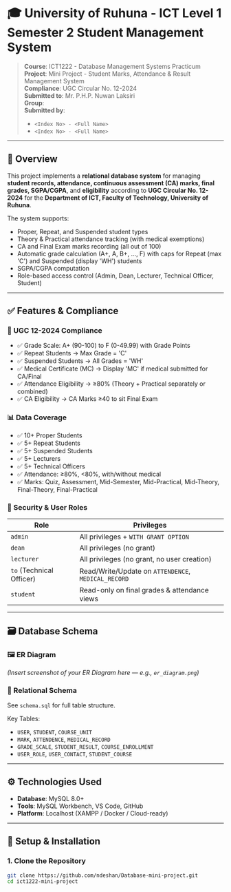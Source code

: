 # 🎓 University of Ruhuna - ICT Level 1 Semester 2 Student Management System

> **Course**: ICT1222 - Database Management Systems Practicum  
> **Project**: Mini Project - Student Marks, Attendance & Result Management System  
> **Compliance**: UGC Circular No. 12-2024  
> **Submitted to**: Mr. P.H.P. Nuwan Laksiri  
> **Group**: <Your Group Number>  
> **Submitted by**:  
> - `<Index No> - <Full Name>`  
> - `<Index No> - <Full Name>`  

---

## 📌 Overview

This project implements a **relational database system** for managing **student records, attendance, continuous assessment (CA) marks, final grades, SGPA/CGPA**, and **eligibility** according to **UGC Circular No. 12-2024** for the **Department of ICT, Faculty of Technology, University of Ruhuna**.

The system supports:
- Proper, Repeat, and Suspended student types
- Theory & Practical attendance tracking (with medical exemptions)
- CA and Final Exam marks recording (all out of 100)
- Automatic grade calculation (A+, A, B+, ..., F) with caps for Repeat (max 'C') and Suspended (display 'WH') students
- SGPA/CGPA computation
- Role-based access control (Admin, Dean, Lecturer, Technical Officer, Student)

---

## ✅ Features & Compliance

### 🎯 UGC 12-2024 Compliance
- ✅ Grade Scale: A+ (90-100) to F (0-49.99) with Grade Points
- ✅ Repeat Students → Max Grade = 'C'
- ✅ Suspended Students → All Grades = 'WH'
- ✅ Medical Certificate (MC) → Display 'MC' if medical submitted for CA/Final
- ✅ Attendance Eligibility → ≥80% (Theory + Practical separately or combined)
- ✅ CA Eligibility → CA Marks ≥40 to sit Final Exam

### 📊 Data Coverage
- ✅ 10+ Proper Students
- ✅ 5+ Repeat Students
- ✅ 5+ Suspended Students
- ✅ 5+ Lecturers
- ✅ 5+ Technical Officers
- ✅ Attendance: ≥80%, <80%, with/without medical
- ✅ Marks: Quiz, Assessment, Mid-Semester, Mid-Practical, Mid-Theory, Final-Theory, Final-Practical

### 🔐 Security & User Roles
| Role | Privileges |
|------|------------|
| `admin` | All privileges + `WITH GRANT OPTION` |
| `dean` | All privileges (no grant) |
| `lecturer` | All privileges (no grant, no user creation) |
| `to` (Technical Officer) | Read/Write/Update on `ATTENDENCE`, `MEDICAL_RECORD` |
| `student` | Read-only on final grades & attendance views |

---

## 🗃️ Database Schema

### 🖼️ ER Diagram
*(Insert screenshot of your ER Diagram here — e.g., `er_diagram.png`)*

### 📄 Relational Schema
See `schema.sql` for full table structure.

Key Tables:
- `USER`, `STUDENT`, `COURSE_UNIT`
- `MARK`, `ATTENDENCE`, `MEDICAL_RECORD`
- `GRADE_SCALE`, `STUDENT_RESULT`, `COURSE_ENROLLMENT`
- `USER_ROLE`, `USER_CONTACT`, `STUDENT_COURSE`

---

## ⚙️ Technologies Used

- **Database**: MySQL 8.0+
- **Tools**: MySQL Workbench, VS Code, GitHub
- **Platform**: Localhost (XAMPP / Docker / Cloud-ready)

---

## 🚀 Setup & Installation

### 1. Clone the Repository
```bash
git clone https://github.com/ndeshan/Database-mini-project.git
cd ict1222-mini-project